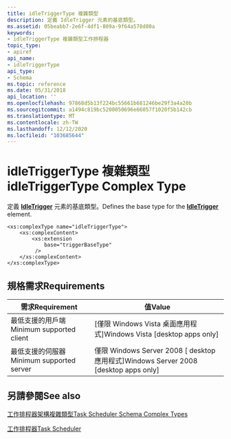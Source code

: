 ```yaml
---
title: idleTriggerType 複雜類型
description: 定義 IdleTrigger 元素的基底類型。
ms.assetid: 05beabb7-2e6f-4df1-809a-9f64a578d80a
keywords:
- idleTriggerType 複雜類型工作排程器
topic_type:
- apiref
api_name:
- idleTriggerType
api_type:
- Schema
ms.topic: reference
ms.date: 05/31/2018
api_location: ''
ms.openlocfilehash: 97868d5b13f224bc55661b681246be29f3a4a20b
ms.sourcegitcommit: a1494c819bc5200050696e66057f1020f5b142cb
ms.translationtype: MT
ms.contentlocale: zh-TW
ms.lasthandoff: 12/12/2020
ms.locfileid: "103685644"
---
```

# <a name="idletriggertype-complex-type"></a><span data-ttu-id="df80b-104">idleTriggerType 複雜類型</span><span class="sxs-lookup"><span data-stu-id="df80b-104">idleTriggerType Complex Type</span></span>

<span data-ttu-id="df80b-105">定義 [**IdleTrigger**](taskschedulerschema-idletrigger-triggergroup-element.md) 元素的基底類型。</span><span class="sxs-lookup"><span data-stu-id="df80b-105">Defines the base type for the [**IdleTrigger**](taskschedulerschema-idletrigger-triggergroup-element.md) element.</span></span>

``` syntax
<xs:complexType name="idleTriggerType">
    <xs:complexContent>
        <xs:extension
            base="triggerBaseType"
         />
    </xs:complexContent>
</xs:complexType>
```

## <a name="requirements"></a><span data-ttu-id="df80b-106">規格需求</span><span class="sxs-lookup"><span data-stu-id="df80b-106">Requirements</span></span>



| <span data-ttu-id="df80b-107">需求</span><span class="sxs-lookup"><span data-stu-id="df80b-107">Requirement</span></span> | <span data-ttu-id="df80b-108">值</span><span class="sxs-lookup"><span data-stu-id="df80b-108">Value</span></span> |
|-------------------------------------|------------------------------------------------------|
| <span data-ttu-id="df80b-109">最低支援的用戶端</span><span class="sxs-lookup"><span data-stu-id="df80b-109">Minimum supported client</span></span><br/> | <span data-ttu-id="df80b-110">\[僅限 Windows Vista 桌面應用程式\]</span><span class="sxs-lookup"><span data-stu-id="df80b-110">Windows Vista \[desktop apps only\]</span></span><br/>       |
| <span data-ttu-id="df80b-111">最低支援的伺服器</span><span class="sxs-lookup"><span data-stu-id="df80b-111">Minimum supported server</span></span><br/> | <span data-ttu-id="df80b-112">僅限 Windows Server 2008 \[ desktop 應用程式\]</span><span class="sxs-lookup"><span data-stu-id="df80b-112">Windows Server 2008 \[desktop apps only\]</span></span><br/> |



## <a name="see-also"></a><span data-ttu-id="df80b-113">另請參閱</span><span class="sxs-lookup"><span data-stu-id="df80b-113">See also</span></span>

<dl> <dt>

[<span data-ttu-id="df80b-114">工作排程器架構複雜類型</span><span class="sxs-lookup"><span data-stu-id="df80b-114">Task Scheduler Schema Complex Types</span></span>](task-scheduler-schema-complex-types.md)
</dt> <dt>

[<span data-ttu-id="df80b-115">工作排程器</span><span class="sxs-lookup"><span data-stu-id="df80b-115">Task Scheduler</span></span>](task-scheduler-start-page.md)
</dt> </dl>

 

 





